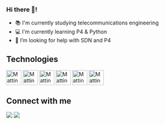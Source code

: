 
<!--
**mattinelorza/mattinelorza** is a ✨ _special_ ✨ repository because its `README.md` (this file) appears on your GitHub profile.

Here are some ideas to get you started:

- 🔭 I’m currently working on ...
- 🌱 I’m currently learning ...
- 👯 I’m looking to collaborate on ...
- 🤔 I’m looking for help with ...
- 📫 How to reach me: ...
- 😄 Pronouns: ...
- ⚡ Fun fact: ...
-->
### Hi there 👋! 

- 📚 I'm currently studying telecommunications engineering
- 💻 I'm currently learning P4 & Python
- 🤔 I’m looking for help with SDN and P4

## Technologies

<div style="display: incline_block"><cbr>
  <img align="center" alt="Mattin" heigth ="30" width="40" src="https://cdn.jsdelivr.net/gh/devicons/devicon/icons/vscode/vscode-original.svg"/>
  <img align="center" alt="Mattin" heigth ="30" width="40" src="https://cdn.jsdelivr.net/gh/devicons/devicon/icons/c/c-original.svg"/>
  <img align="center" alt="Mattin" heigth ="30" width="40" src="https://cdn.jsdelivr.net/gh/devicons/devicon/icons/java/java-original.svg"/>
  <img align="center" alt="Mattin" heigth ="30" width="40" src="https://cdn.jsdelivr.net/gh/devicons/devicon/icons/linux/linux-original.svg"/>
  <img align="center" alt="Mattin" heigth ="30" width="40" src="https://cdn.jsdelivr.net/gh/devicons/devicon/icons/photoshop/photoshop-plain.svg" />
 <img align="center" alt="Mattin" heigth ="30" width="40" src="https://upload.wikimedia.org/wikipedia/commons/1/12/P4-programming-language-logo.png?20200111102642" /> 
  </div>



## Connect with me
<p align ="left">
    
<a href =https://www.linkedin.com/in/mattin-elorza/><img src="https://img.icons8.com/color/48/000000/linkedin.png"/></a>
<a href ="mailto:mattinelorza@gmail.com"/><img src="https://img.icons8.com/color/48/000000/gmail-new.png"/>


